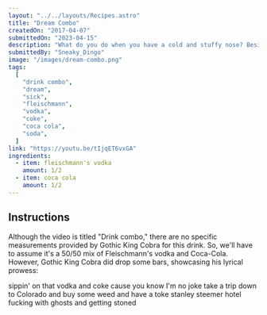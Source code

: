 ```yaml
---
layout: "../../layouts/Recipes.astro"
title: "Dream Combo"
createdOn: "2017-04-07"
submittedOn: "2023-04-15"
description: "What do you do when you have a cold and stuffy nose? Besides eating hot sauce and horseradish, Gothic King Cobra gives this dreamy drink combo a try."
submittedBy: "Sneaky_Dingo"
image: "/images/dream-combo.png"
tags:
  [
    "drink combo",
    "dream",
    "sick",
    "fleischmann",
    "vodka",
    "coke",
    "coca cola",
    "soda",
  ]
link: "https://youtu.be/tIjqET6vxGA"
ingredients:
  - item: fleischmann's vodka 
    amount: 1/2
  - item: coca cola
    amount: 1/2
---
```


## Instructions

Although the video is titled "Drink combo," there are no specific measurements provided by Gothic King Cobra for this drink. So, we'll have to assume it's a 50/50 mix of Fleischmann's vodka and Coca-Cola. However, Gothic King Cobra did drop some bars, showcasing his lyrical prowess:

sippin' on that vodka and coke
cause you know I'm no joke
take a trip down to Colorado
and buy some weed and have a toke
stanley steemer hotel
fucking with ghosts and getting stoned
